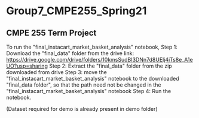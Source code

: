 # Group7_CMPE255_Spring21
## CMPE 255 Term Project

To run the "final_instacart_market_basket_analysis" notebook, 
Step 1: Download the "final_data" folder from the drive link: https://drive.google.com/drive/folders/10kmsSudBI3DNn7d8UElj4iTs8e_A1eUO?usp=sharing
Step 2: Extract the "final_data" folder from the zip  downloaded from drive
Step 3: move the "final_instacart_market_basket_analysis" notebook to the downloaded "final_data folder", so that the path need not be changed in the "final_instacart_market_basket_analysis" notebook
Step 4: Run the notebook.

(Dataset required for demo is already present in demo folder)
